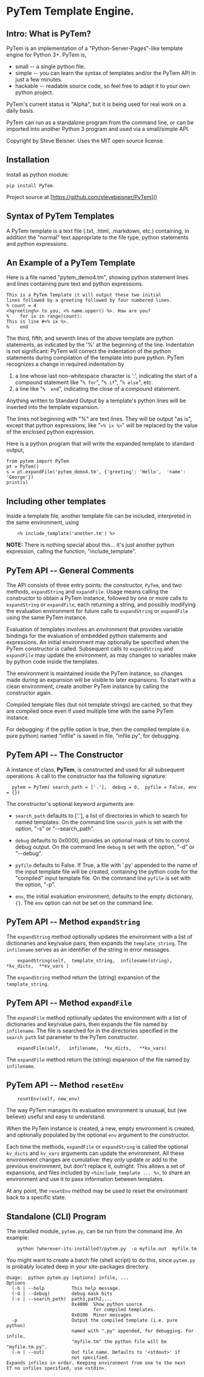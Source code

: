 # PyTem Template Engine.

## Intro: What is PyTem?

PyTem is an implementation of a "Python-Server-Pages"-like template engine for Python 3+.
PyTem is, 

+ small -- a single python file.
+ simple  -- you can learn the syntax of templates and/or the PyTem API in just a few minutes.
+ hackable -- readable source code, so feel free to adapt it to your own python project.

PyTem's current status is "Alpha", but it is being used for real work on a daily basis.

PyTem can run as a standalone program from the command line, or can be imported into another Python 3 program and used via a small/simple API.

Copyright by Steve Beisner. Uses the MIT open source license.

## Installation

Install as python module:

```
pip install PyTem
```

Project source at [https://github.com/stevebeisner/PyTem]()

## Syntax of PyTem Templates

A PyTem template is a text file (.txt, .html, .markdown, etc.) containing, in addition the
"normal" text appropriate to the file type, python statements and python expressions.

## An Example of a PyTem Template

Here is a file named "pytem_demo4.tm", showing python statement lines and lines containing
pure text and python expressions.

```
This is a PyTem Template it will output these two initial
lines followed by a greeting followed by four numbered lines.
% count = 4
<%greeting%> to you, <% name.upper() %>. How are you?
%    for ix in range(count):
This is line #<% ix %>.
%    end
```

The third, fifth, and seventh lines of the above template are python statements,
as indicated by the '%' at the beginning of the line.
Indentation is not significant:  PyTem will correct the indentation of the python
statements during compilation of the template into pure python.
PyTem recognizes a change in required indentation by

1. a line whose last non-whitespace character is ':', indicating the
   start of a compound statement like "`% for`", "`% if`", "`% else`", etc.
3. a line like "`%  end`", indicating the close of a compound statement.

Anything written to Standard Output by a template's python lines will be
inserted into the template expansion.

The lines not beginning with "%" are text lines.  They will be output "as is", except
that python expressions, like "`<% ix %>`" will be replaced by the value of the
enclosed python expression. 

Here is a python program that will write the expanded template 
to standard output,

```
from pytem import PyTem
pt = PyTem()
s = pt.expandFile('pytem_demo4.tm', {'greeting': 'Hello',  'name': 'George'})
print(s)
```

## Including other templates

Inside a template file, another template file can be included, interpreted in the same
environment, using 

```
    <% include_template('another.tm') %>
```

**NOTE:** There is nothing special about this... it's just another python expression,
calling the function, "include_template".


## PyTem API -- General Comments

The API consists of three entry points: the constructor, `PyTem`, and two methods, `expandString`
and `expandFile`.  Usage means calling the constructor to obtain a PyTem instance, followed by
one or more calls to `expandString` or `expandFile`, each returning a string, and possibly modifying the evaluation environment for future calls to `expandString` or `expandFile` using
the same PyTem instance.

Evaluation of templates involves an _environment_ that provides variable bindings for the
evaluation of embedded python statements and expressions.  An initial environment may
optionally be specified when the PyTem constructor is called.  Subsequent calls to `expandString` and `expandFile` may update the environment, as may changes to variables make by python code 
inside the templates.

The environment is maintained inside the PyTem instance, so changes
made during an expansion will be visible to later expansions.  To start with a clean
environment, create another PyTem instance by calling the constructor again.

Compiled template files (but not template strings) are cached, so that they are compiled
once even if used multiple time with the same PyTem instance.

For debugging: if the pyfile option is true, then the compiled template (i.e. pure python)
named "infile" is saved in file, "infile.py", for debugging.

## PyTem API -- The Constructor

A instance of class, **PyTem**, is constructed and used for all subsequent operations.
A call to the constructor has the following signature:

```
  pytem = PyTem( search_path = ['.'],  debug = 0,  pyfile = False, env = {})
```

The constructor's optional keyword arguments are:

+ `search_path` defaults to ['.'], a list of directories in which to search for named templates.
  On the command line `search_path` is set with the option, "-s" or "--search_path".

+ `debug` defaults to 0x0000, provides an optional mask of bits to control debug output.
  On the command line `debug` is set with the option, "-d" or "--debug".

+ `pyfile` defaults to False. If True, a file with '.py' appended to the name of the input
  template file will be created, containing the python code for the "compiled" input template file.
  On the command line `pyfile` is set with the option, "-p".

+ `env`, the initial evaluation environment, defaults to the empty dictionary, `{}`.
  The `env` option can not be set on the command line.


## PyTem API -- Method `expandString`

The `expandString` method optionally updates the environment with a list of dictionaries and
key/value pairs, then expands the `template_string`.  The `infilename` serves as an identifier
of the string in error messages.

```
    expandString(self,  template_string,  infilename(string),  *kv_dicts,  **kv_vars )
```

The `expandString` method return the (string) expansion of the `template_string`.

## PyTem API -- Method `expandFile`

The `expandFile` method optionally updates the environment with a list of dictionaries and
key/value pairs, then expands the file named by `infilename`.  The file is searched for in
the directories specified in the `search_path` list parameter to the PyTem constructor. 

```
    expandFile(self,   infilename,  *kv_dicts,   **kv_vars)
```

The `expandFile` method return the (string) expansion of the file named by `infilename`.


## PyTem API -- Method `resetEnv`

```
    resetEnv(self, new_env)
```

The way PyTem manages its evaluation environment is unusual, but (we believe) useful and easy
to understand.

When the PyTem instance is created, a new, empty environment is created, and optionally
populated by the optional `env` argument to the constructor.

Each time the methods, `expandFile` or `expandString` is called the optional `kv_dicts` and
`kv_vars` arguments can update the environment. All these environment changes are cumulative:
they only update or add to the previous environment, but don't replace it, outright.  This
allows a set of expansions, and files included by `<%include_template ... %>`, to share an
environment and use it to pass information between templates.

At any point, the `resetEnv` method may be used to reset the environment back to a specific state.

## Standalone (CLI) Program

The installed module, `pytem.py`, can be run from the command line.  An example:

```
    python ?wherever-its-installed?/pytem.py  -o myfile.out  myfile.tm 
```

You might want to create a batch file (shell script) to do this, since `pytem.py` is
probably located deep in your site-packages directory.

```
Usage:  python pytem.py [options] infile, ...
Options
  (-h | --help          This help message.
  (-d | --debug)        debug mask bits
  (-s | --search_path)  path1,path2,...
                        0x4000  Show python source
                                for compiled templates.
                        0x0100  Minor messages
  -p                    Output the compiled template (i.e. pure python)
                        named with ".py" appended, for debugging. For infile,
                        "myfile.tm" the python file will be "myfile.tm.py".
  (-o | --out)          Out file name. Defaults to '<stdout>' if
                        not specified.
Expands infiles in order. Keeping environment from one to the next
If no infiles specified, use <stdin>.
```

